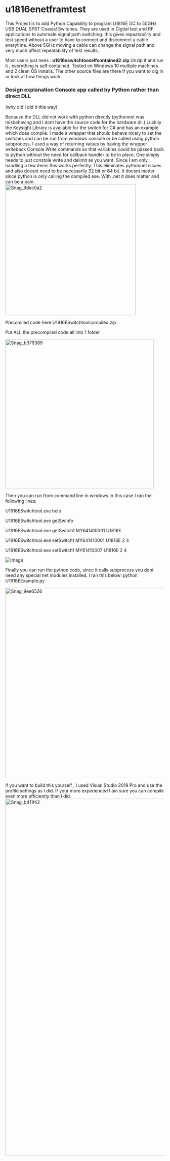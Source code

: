 # u1816enetframtest
This Project is to add Python Capability to program U1816E DC to 50GHz  USB DUAL SP6T Coaxial Switches. They are used in Digital test and RF applications to automate signal path switching. this gives repeatability and test speed without a user to have to connect and disconnect a cable everytime. Above 5GHz moving a cable can change the signal path and very much affect repeatability of test results.  

Most users just nees : <b>u1816eswitchtooselfcontained2.zip</b> Unzip it and run it , everything is self contained. Tested on Windows 10 multiple machines and 2 clean OS installs. The other source files are there if you want to dig in or look at how things work. 


<H3>Design explanation Console app called by Python rather than direct DLL</H3>  (why did I did it this way)<p>
Because the DLL did not work with python directly (pythonnet was misbehaving and I dont have the source code for the hardware dll.) Luckily the Keysight Library is available for the switch for C# and has an example which does compile. I made a wrapper that should behave nicely to set the switches and can be run from windows console or be called using python subprocess. I used a way of returning values by having the wrapper writeback Console.Write commands so that variables could be passed back to python without the need for callback handler to be in place. One simply needs to  just constole write and delimit as you want. Since I am only handling a few items this works perfectly. This eliminates pythonnet issues and also doesnt need to be necessarily 32 bit or 64 bit. It doesnt matter since python is only calling the compiled exe. With .net it does matter and can be a pain.  


<img width="412" alt="Snag_9dec0a2" src="https://user-images.githubusercontent.com/11721205/193296996-69ca90fc-b89d-451d-9bc0-529151dc32f3.png">


Precomiled code here
U1816ESwitchtoolcompiled.zip

Put ALL the precompiled code all into 1 folder

<img width="469" alt="Snag_b379389" src="https://user-images.githubusercontent.com/11721205/193356417-722c3e2e-fc85-4cd7-b0aa-22a69e09556f.png">



Then you can run from command line in windows
In this case I ran the following lines:

U1816ESwitchtool.exe help

U1816ESwitchtool.exe getSwInfo

U1816ESwitchtool.exe getSwitch1 MY641410001 U1816E

U1816ESwitchtool.exe setSwitch1 MY641410001 U1816E 2 4

U1816ESwitchtool.exe setSwitch1 MY61410007 U1816E 2 4

![image](https://user-images.githubusercontent.com/11721205/193299974-1fca85c8-8023-4fbb-bb0b-a76bd22836da.png)


Finally you can run the python code, since it calls subprocess you dont need any special net modules installed. 
I ran this below:
python U1816EExample.py

<img width="599" alt="Snag_9ee6526" src="https://user-images.githubusercontent.com/11721205/193300480-8a9b46f2-90c8-467c-8665-6408baa58a31.png">


if you want to build this yourself , I used Visual Studio 2019 Pro
and use the profile settings as I did. If your more experienced I am sure you can compile even more efficiently than I did.
<img width="1123" alt="Snag_b411f42" src="https://user-images.githubusercontent.com/11721205/193357685-636c7cdd-0049-4544-94c9-9cb51800be15.png">
